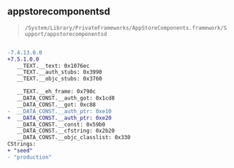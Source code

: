 ## appstorecomponentsd

> `/System/Library/PrivateFrameworks/AppStoreComponents.framework/Support/appstorecomponentsd`

```diff

-7.4.13.0.0
+7.5.1.0.0
   __TEXT.__text: 0x1076ec
   __TEXT.__auth_stubs: 0x3990
   __TEXT.__objc_stubs: 0x3760

   __TEXT.__eh_frame: 0x790c
   __DATA_CONST.__auth_got: 0x1cd8
   __DATA_CONST.__got: 0xc88
-  __DATA_CONST.__auth_ptr: 0xe10
+  __DATA_CONST.__auth_ptr: 0xe20
   __DATA_CONST.__const: 0x59b0
   __DATA_CONST.__cfstring: 0x2b20
   __DATA_CONST.__objc_classlist: 0x330
CStrings:
+ "seed"
- "production"

```
